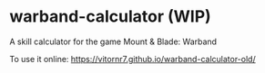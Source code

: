 # warband-calculator (WIP)
A skill calculator for the game Mount &amp; Blade: Warband


To use it online: https://vitornr7.github.io/warband-calculator-old/
